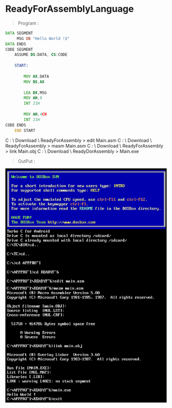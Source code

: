 # ReadyForAssemblyLanguage
> Program :
```asm
DATA SEGMENT
     MSG DB "Hello World !$"
DATA ENDS
CODE SEGMENT  
    ASSUME DS:DATA, CS:CODE
    
    START:
        
        MOV AX,DATA
        MOV DS,AX
        
        LEA DX,MSG
        MOV AH,9
        INT 21H
        
        MOV AH,4CH
        INT 21H
CODE ENDS
    END START
```
>>
C : \ Download \ ReadyForAssembly > edit Main.asm
C : \ Download \ ReadyForAssembly > masm Main.asm
C : \ Download \ ReadyForAssembly > link Main.obj
C : \ Download \ ReadyDorAssembly > Main.exe

> OutPut :

![Output](/output/output.png)
